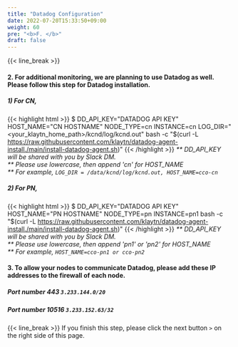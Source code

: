 ```yaml
---
title: "Datadog Configuration"
date: 2022-07-20T15:33:50+09:00
weight: 60
pre: "<b>F. </b>"
draft: false
---
```


{{< line_break >}}
#### 2. For additional monitoring, we are planning to use Datadog as well. Please follow this step for Datadog installation.

##### 1) For CN, 
{{< highlight html >}}
$ DD_API_KEY="DATADOG API KEY" HOST_NAME="CN HOSTNAME" NODE_TYPE=cn INSTANCE=cn LOG_DIR="<your_klaytn_home_path>/kcnd/log/kcnd.out" bash -c "$(curl -L https://raw.githubusercontent.com/klaytn/datadog-agent-install./main/install-datadog-agent.sh)"
{{< /highlight >}}
_** DD_API_KEY will be shared with you by Slack DM._   
_** Please use lowercase, then append 'cn' for HOST_NAME_   
_** For example, ```LOG_DIR = /data/kcnd/log/kcnd.out, HOST_NAME=cco-cn```_   

##### 2) For PN,
{{< highlight html >}}
$ DD_API_KEY="DATADOG API KEY" HOST_NAME="PN HOSTNAME" NODE_TYPE=pn INSTANCE=pn1 bash -c "$(curl -L https://raw.githubusercontent.com/klaytn/datadog-agent-install./main/install-datadog-agent.sh)"
{{< /highlight >}}
_** DD_API_KEY will be shared with you by Slack DM._   
_** Please use lowercase, then append 'pn1' or 'pn2' for HOST_NAME_   
_** For example, ```HOST_NAME=cco-pn1 or cco-pn2```_   

#### 3. To allow your nodes to communicate Datadog, please add these IP addresses to the firewall of each node.
##### Port number 443 ```3.233.144.0/20```
##### Port number 10516 ```3.233.152.63/32```

{{< line_break >}}
If you finish this step, please click the next button ```>``` on the right side of this page.